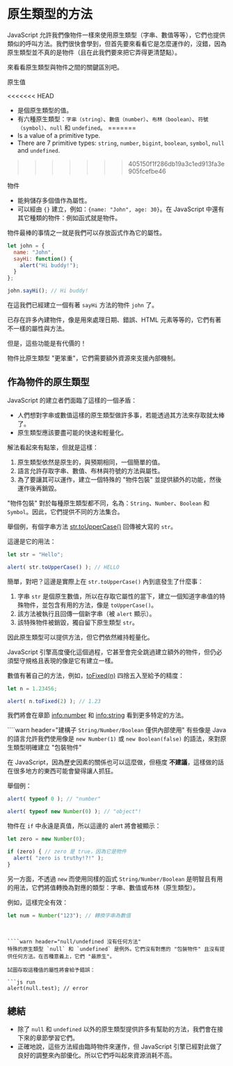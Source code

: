 # 原生類型的方法

JavaScript 允許我們像物件一樣來使用原生類型（字串、數值等等），它們也提供類似的呼叫方法。我們很快會學到，但首先要來看看它是怎麼運作的，沒錯，因為原生類型並不真的是物件（且在此我們要來把它弄得更清楚點）。

來看看原生類型與物件之間的關鍵區別吧。

原生值

<<<<<<< HEAD
- 是個原生類型的值。
- 有六種原生類型：`字串（string）`、`數值（number）`、`布林（boolean）`、`符號（symbol）`、`null` 和 `undefined`。
=======
- Is a value of a primitive type.
- There are 7 primitive types: `string`, `number`, `bigint`, `boolean`, `symbol`, `null` and `undefined`.
>>>>>>> 405150f1f286db19a3c1ed913fa3e905fcefbe46

物件

- 能夠儲存多個值作為屬性。
- 可以經由 `{}` 建立，例如：`{name: "John", age: 30}`。在 JavaScript 中還有其它種類的物件：例如函式就是物件。

物件最棒的事情之一就是我們可以存放函式作為它的屬性。

```js run
let john = {
  name: "John",
  sayHi: function() {
    alert("Hi buddy!");
  }
};

john.sayHi(); // Hi buddy!
```

在這我們已經建立一個有著 `sayHi` 方法的物件 `john` 了。

已存在許多內建物件，像是用來處理日期、錯誤、HTML 元素等等的，它們有著不一樣的屬性與方法。

但是，這些功能是有代價的！

物件比原生類型 "更笨重"，它們需要額外資源來支援內部機制。

## 作為物件的原生類型

JavaScript 的建立者們面臨了這樣的一個矛盾：

- 人們想對字串或數值這樣的原生類型做許多事，若能透過其方法來存取就太棒了。
- 原生類型應該要盡可能的快速和輕量化。

解法看起來有點笨，但就是這樣：

1. 原生類型依然是原生的，與預期相同，一個簡單的值。
2. 語言允許存取字串、數值、布林與符號的方法與屬性。
3. 為了要讓其可以運作，建立一個特殊的 "物件包裝" 並提供額外的功能，然後運作後再銷毀。

"物件包裝" 對於每種原生類型都不同，名為：`String`、`Number`、`Boolean` 和 `Symbol`。因此，它們提供不同的方法集合。

舉個例，有個字串方法 [str.toUpperCase()](https://developer.mozilla.org/en/docs/Web/JavaScript/Reference/Global_Objects/String/toUpperCase) 回傳被大寫的 `str`。

這邊是它的用法：

```js run
let str = "Hello";

alert( str.toUpperCase() ); // HELLO
```

簡單，對吧？這邊是實際上在 `str.toUpperCase()` 內到底發生了什麼事：

1. 字串 `str` 是個原生數值，所以在存取它屬性的當下，建立一個知道字串值的特殊物件，並包含有用的方法，像是 `toUpperCase()`。
2. 該方法被執行且回傳一個新字串（被 `alert` 顯示）。
3. 該特殊物件被銷毀，獨自留下原生類型 `str`。

因此原生類型可以提供方法，但它們依然維持輕量化。

JavaScript 引擎高度優化這個過程，它甚至會完全跳過建立額外的物件，但仍必須堅守規格且表現的像是它有建立一樣。

數值有著自己的方法，例如，[toFixed(n)](https://developer.mozilla.org/en-US/docs/Web/JavaScript/Reference/Global_Objects/Number/toFixed) 四捨五入至給予的精度：

```js run
let n = 1.23456;

alert( n.toFixed(2) ); // 1.23
```

我們將會在章節 <info:number> 和 <info:string> 看到更多特定的方法。

````warn header="建構子 `String/Number/Boolean` 僅供內部使用"
有些像是 Java 的語言允許我們使用像是 `new Number(1)` 或 `new Boolean(false)` 的語法，來對原生類型明確建立 "包裝物件"

在 JavaScript，因為歷史因素的關係也可以這麼做，但極度 **不建議**，這樣做的話在很多地方的東西可能會變得讓人抓狂。

舉個例：

```js run
alert( typeof 0 ); // "number"

alert( typeof new Number(0) ); // "object"!
```

物件在 `if` 中永遠是真值，所以這邊的 alert 將會被顯示：

```js run
let zero = new Number(0);

if (zero) { // zero 是 true，因為它是物件
  alert( "zero is truthy!?!" );
}
```

另一方面，不透過 `new` 而使用同樣的函式 `String/Number/Boolean` 是明智且有用的用法，它們將值轉換為對應的類型：字串、數值或布林（原生類型）。

例如，這樣完全有效：

```js
let num = Number("123"); // 轉換字串為數值
```
````


````warn header="null/undefined 沒有任何方法"
特殊的原生類型 `null` 和 `undefined` 是例外。它們沒有對應的 "包裝物件" 且沒有提供任何方法。在否種意義上，它們 "最原生"。

試圖存取這種值的屬性將會給予錯誤：

```js run
alert(null.test); // error
````

## 總結

- 除了 `null` 和 `undefined` 以外的原生類型提供許多有幫助的方法，我們會在接下來的章節學習它們。
- 正確地說，這些方法經由臨時物件來運作，但 JavaScript 引擎已經對此做了良好的調整來內部優化。所以它們呼叫起來資源消耗不高。

